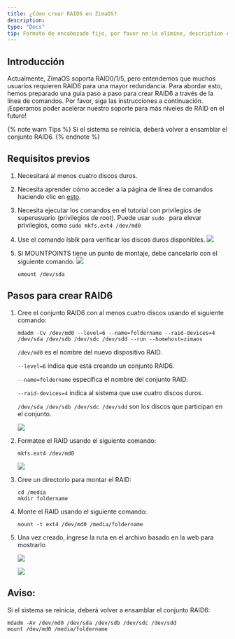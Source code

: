```yaml
---
title: ¿Cómo crear RAID6 en ZimaOS?
description: 
type: "Docs"
tip: Formato de encabezado fijo, por favor no lo elimine, description es la descripción del artículo, si no se llena, se tomará el primer párrafo del contenido.
---
```

## Introducción
Actualmente, ZimaOS soporta RAID0/1/5, pero entendemos que muchos usuarios requieren RAID6 para una mayor redundancia. Para abordar esto, hemos preparado una guía paso a paso para crear RAID6 a través de la línea de comandos. Por favor, siga las instrucciones a continuación.
¡Esperamos poder acelerar nuestro soporte para más niveles de RAID en el futuro!

{% note warn Tips %}
Si el sistema se reinicia, deberá volver a ensamblar el conjunto RAID6.
{% endnote %}


## Requisitos previos

1. Necesitará al menos cuatro discos duros.
2. Necesita aprender cómo acceder a la página de línea de comandos haciendo clic en [esto](https://www.zimaspace.com/docs/zimaos/How-to-Open-SSH-in-ZimaOS.html).
3. Necesita ejecutar los comandos en el tutorial con privilegios de superusuario (privilegios de root). Puede usar `sudo ` para elevar privilegios, como `sudo mkfs.ext4 /dev/md0 `
4. Use el comando lsblk para verificar los discos duros disponibles.
   ![](https://manage.icewhale.io/api/static/docs/1729218009483_98dae94c-9b29-4042-a508-537aa6d1d554.jpeg)

5. Si MOUNTPOINTS tiene un punto de montaje, debe cancelarlo con el siguiente comando.
   ![](https://manage.icewhale.io/api/static/docs/1729145392591_image.png)
   ```command
   umount /dev/sda
   ```
   


## Pasos para crear RAID6

1. Cree el conjunto RAID6 con al menos cuatro discos usando el siguiente comando:
   ```
   mdadm -Cv /dev/md0 --level=6 --name=foldername --raid-devices=4 /dev/sda /dev/sdb /dev/sdc /dev/sdd --run --homehost=zimaos
   ```
   `/dev/md0` es el nombre del nuevo dispositivo RAID.

   `--level=6` indica que está creando un conjunto RAID6.

   `--name=foldername` especifica el nombre del conjunto RAID.

   `--raid-devices=4` indica al sistema que use cuatro discos duros.

   `/dev/sda /dev/sdb /dev/sdc /dev/sdd` son los discos que participan en el conjunto.

   ![](https://manage.icewhale.io/api/static/docs/1729219387443_img_v3_02fp_8fce2dd8-56af-4706-b5de-96cea3b8162g.jpg)


2. Formatee el RAID usando el siguiente comando:
   ```
   mkfs.ext4 /dev/md0
   ```
   ![](https://manage.icewhale.io/api/static/docs/1729219416289_img_v3_02fp_7340f5ef-7892-4696-8707-cdda424461cg.jpg)


3. Cree un directorio para montar el RAID:

   ```
   cd /media
   mkdir foldername
   ```

4. Monte el RAID usando el siguiente comando:

   ```
   mount -t ext4 /dev/md0 /media/foldername
   ```
5. Una vez creado, ingrese la ruta en el archivo basado en la web para mostrarlo

   ![](https://manage.icewhale.io/api/static/docs/1729220708308_img_v3_02fp_245f1382-835d-4827-8852-f6ab8b166d8g.jpg)

   ![](https://manage.icewhale.io/api/static/docs/1729220715773_img_v3_02fp_1b36a2a6-e9a5-45d0-acc2-9b3345b3224g.jpg)

   
## Aviso:
Si el sistema se reinicia, deberá volver a ensamblar el conjunto RAID6:
```
mdadm -Av /dev/md0 /dev/sda /dev/sdb /dev/sdc /dev/sdd
mount /dev/md0 /media/foldername
```